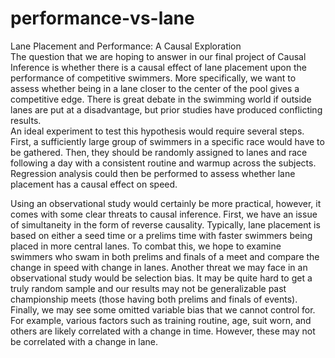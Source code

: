# performance-vs-lane
Lane Placement and Performance: A Causal Exploration
<br>
The question that we are hoping to answer in our final project of Causal Inference is whether there is a causal effect of lane placement upon the performance of competitive swimmers. More specifically, we want to assess whether being in a lane closer to the center of the pool gives a competitive edge. There is great debate in the swimming world if outside lanes are put at a disadvantage, but prior studies have produced conflicting results.
<br>
An ideal experiment to test this hypothesis would require several steps. First, a sufficiently large group of swimmers in a specific race would have to be gathered. Then, they should be randomly assigned to lanes and race following a day with a consistent routine and warmup across the subjects. Regression analysis could then be performed to assess whether lane placement has a causal effect on speed.

Using an observational study would certainly be more practical, however, it comes with some clear threats to causal inference. First, we have an issue of simultaneity in the form of reverse causality. Typically, lane placement is based on either a seed time or a prelims time with faster swimmers being placed in more central lanes. To combat this, we hope to examine swimmers who swam in both prelims and finals of a meet and compare the change in speed with change in lanes. Another threat we may face in an observational study would be selection bias. It may be quite hard to get a truly random sample and our results may not be generalizable past championship meets (those having both prelims and finals of events). Finally, we may see some omitted variable bias that we cannot control for. For example, various factors such as training routine, age, suit worn, and others are likely correlated with a change in time. However, these may not be correlated with a change in lane.
